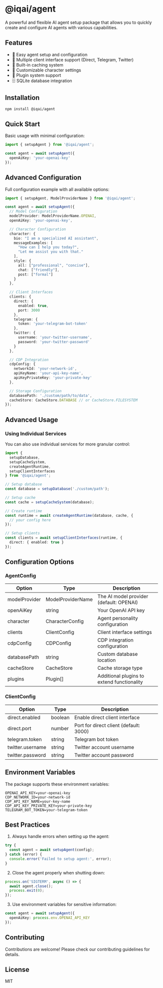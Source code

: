 # @iqai/agent

A powerful and flexible AI agent setup package that allows you to quickly create and configure AI agents with various capabilities.

## Features

- 🤖 Easy agent setup and configuration
- 🔌 Multiple client interface support (Direct, Telegram, Twitter)
- 💾 Built-in caching system
- 🔧 Customizable character settings
- 🧩 Plugin system support
- 🗄️ SQLite database integration

## Installation

``` bash
npm install @iqai/agent
```

## Quick Start

Basic usage with minimal configuration:

``` typescript
import { setupAgent } from '@iqai/agent';

const agent = await setupAgent({
  openAiKey: 'your-openai-key'
});
```

## Advanced Configuration

Full configuration example with all available options:

``` typescript
import { setupAgent, ModelProviderName } from '@iqai/agent';

const agent = await setupAgent({
  // Model Configuration
  modelProvider: ModelProviderName.OPENAI,
  openAiKey: 'your-openai-key',

  // Character Configuration
  character: {
    bio: "I am a specialized AI assistant",
    messageExamples: [
      "How can I help you today?",
      "Let me assist you with that."
    ],
    style: {
      all: ["professional", "concise"],
      chat: ["friendly"],
      post: ["formal"]
    }
  },

  // Client Interfaces
  clients: {
    direct: {
      enabled: true,
      port: 3000
    },
    telegram: {
      token: 'your-telegram-bot-token'
    },
    twitter: {
      username: 'your-twitter-username',
      password: 'your-twitter-password'
    }
  },

  // CDP Integration
  cdpConfig: {
    networkId: 'your-network-id',
    apiKeyName: 'your-api-key-name',
    apiKeyPrivateKey: 'your-private-key'
  },

  // Storage Configuration
  databasePath: './custom/path/to/data',
  cacheStore: CacheStore.DATABASE // or CacheStore.FILESYSTEM
});
```

## Advanced Usage

### Using Individual Services

You can also use individual services for more granular control:

``` typescript
import {
  setupDatabase,
  setupCacheSystem,
  createAgentRuntime,
  setupClientInterfaces
} from '@iqai/agent';

// Setup database
const database = setupDatabase('./custom/path');

// Setup cache
const cache = setupCacheSystem(database);

// Create runtime
const runtime = await createAgentRuntime(database, cache, {
  // your config here
});

// Setup clients
const clients = await setupClientInterfaces(runtime, {
  direct: { enabled: true }
});
```

## Configuration Options

### AgentConfig

| Option | Type | Description |
|--------|------|-------------|
| modelProvider | ModelProviderName | The AI model provider (default: OPENAI) |
| openAiKey | string | Your OpenAI API key |
| character | CharacterConfig | Agent personality configuration |
| clients | ClientConfig | Client interface settings |
| cdpConfig | CDPConfig | CDP integration configuration |
| databasePath | string | Custom database location |
| cacheStore | CacheStore | Cache storage type |
| plugins | Plugin[] | Additional plugins to extend functionality |

### ClientConfig

| Option | Type | Description |
|--------|------|-------------|
| direct.enabled | boolean | Enable direct client interface |
| direct.port | number | Port for direct client (default: 3000) |
| telegram.token | string | Telegram bot token |
| twitter.username | string | Twitter account username |
| twitter.password | string | Twitter account password |

## Environment Variables

The package supports these environment variables:

``` env
OPENAI_API_KEY=your-openai-key
CDP_NETWORK_ID=your-network-id
CDP_API_KEY_NAME=your-key-name
CDP_API_KEY_PRIVATE_KEY=your-private-key
TELEGRAM_BOT_TOKEN=your-telegram-token
```

## Best Practices

1. Always handle errors when setting up the agent:
``` typescript
try {
  const agent = await setupAgent(config);
} catch (error) {
  console.error('Failed to setup agent:', error);
}
```

2. Close the agent properly when shutting down:
``` typescript
process.on('SIGTERM', async () => {
  await agent.close();
  process.exit(0);
});
```

3. Use environment variables for sensitive information:
``` typescript
const agent = await setupAgent({
  openAiKey: process.env.OPENAI_API_KEY
});
```

## Contributing

Contributions are welcome! Please check our contributing guidelines for details.

## License

MIT
